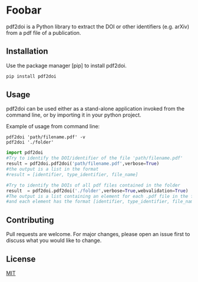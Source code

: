 # Foobar

pdf2doi is a Python library to extract the DOI or other identifiers (e.g. arXiv) from a pdf file of a publication.

## Installation

Use the package manager [pip] to install pdf2doi.

```bash
pip install pdf2doi
```

## Usage

pdf2doi can be used either as a stand-alone application invoked from the command line, or by importing it in your python project.

Example of usage from command line:

```
pdf2doi 'path/filename.pdf' -v 
pdf2doi './folder'
```

```python
import pdf2doi
#Try to identify the DOI/identifier of the file 'path/filename.pdf'
result = pdf2doi.pdf2doi('path/filename.pdf',verbose=True)
#the output is a list in the format
#result = [identifier, type_identifier, file_name]

#Try to identify the DOIs of all pdf files contained in the folder
result  = pdf2doi.pdf2doi('./folder',verbose=True,webvalidation=True) 
#The output is a list containing an element for each .pdf file in the folder,
#and each element has the format [identifier, type_identifier, file_name]

```

## Contributing
Pull requests are welcome. For major changes, please open an issue first to discuss what you would like to change.


## License
[MIT](https://choosealicense.com/licenses/mit/)